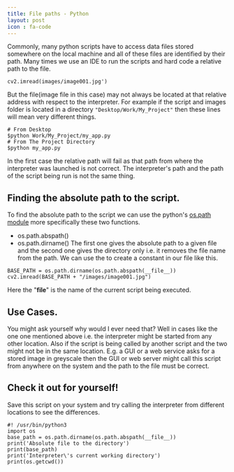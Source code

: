 ```yaml
---
title: File paths - Python
layout: post
icon : fa-code 
---
```


Commonly, many python scripts have to access data files stored somewhere on the local machine and all of these files are identified by their path.
Many times we use an IDE to run the scripts and hard code a relative path to the file.

```
cv2.imread(images/image001.jpg')

```

But the file(image file in this case) may not always be located at that relative address with respect to the interpreter. For example if the script and images folder is located in a directory `"Desktop/Work/My_Project"` then these lines will mean very different things.

```
# From Desktop
$python Work/My_Project/my_app.py
# From The Project Directory
$python my_app.py
```

In the first case the relative path will fail as that path from where the interpreter was launched is not correct.
The interpreter's path and the path of the script being run is not the same thing.  
## Finding the absolute path to the script.  
To find the absolute path to the script we can use the python's [os.path module](https://docs.python.org/3/library/os.path.html)
more specifically these two functions.  
- os.path.abspath()
- os.path.dirname()
The first one gives the absolute path to a given file and the second one gives the directory only i.e. it removes the file name from the path.
We can use the to create a constant in our file like this.

```
BASE_PATH = os.path.dirname(os.path.abspath(__file__))
cv2.imread(BASE_PATH + "/images/image001.jpg")
```

Here the "__file__" is the name of the current script being executed.  
## Use Cases.  
You might ask yourself why would I ever need that? Well in cases like the one one mentioned above i.e. the interpreter might be started from any other location. Also if the script is being called by another script and the two might not be in the same location.
E.g. a GUI or a web service asks for a stored image in greyscale then the GUI or web server might call this script from anywhere on the system and the path to the file must be correct.  
## Check it out for yourself!  
Save this script on your system and try calling the interpreter from different locations to see the differences.

```
#! /usr/bin/python3
import os
base_path = os.path.dirname(os.path.abspath(__file__))
print('Absolute file to the directory')
print(base_path)
print('Interpreter\'s current working directory')
print(os.getcwd())
```